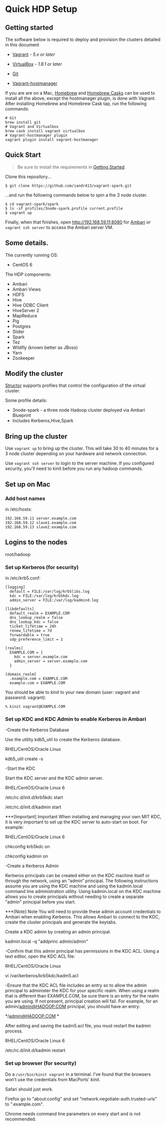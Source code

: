 Quick HDP Setup
=======

## Getting started

The software below is required to deploy and provision the clusters detailed in this document

* [Vagrant](https://www.vagrantup.com/) - _5.x or later_
* [VirtualBox](https://www.virtualbox.org/wiki/VirtualBox) - _1.8.1 or later_
* [Git](https://git-scm.com/book/en/v2/Getting-Started-Installing-Git)

* [Vagrant-hostmanager](https://github.com/devopsgroup-io/vagrant-hostmanager)

If you are are on a Mac, [Homebrew](https://brew.sh/) and [Homebrew Casks](https://caskroom.github.io/) can be used to install all the above, except the hostmanager plugin, is done with Vagrant.  After installing Homebrew and Homebrew Cask tap, run the following commands:

```
# Git
brew install git
# Vagrant and Virtualbox
brew cask install vagrant virtualbox
# Vagrant-hostmanager plugin
vagrant plugin install vagrant-hostmanager
```

## Quick Start
> Be sure to install the requirements in [Getting Started](#getting-started).

Clone this repository...

```$ git clone https://github.com/iandr413/vagrant-spark.git```

...and run the following commands below to spin a the 3 node cluster.

```
$ cd vagrant-spark/spark
$ ln -sf profiles/3node-spark.profile current.profile
$ vagrant up
```

Finally, when that finishes, open http://192.168.59.11:8080 for [Ambari](https://ambari.apache.org/) or ```vagrant ssh server``` to access the Ambari server VM.


## Some details.

The currently running OS:
* CentOS 6


The HDP components:
* Ambari
* Ambari Views
* HDFS
* Hive
* Hive ODBC Client
* HiveServer 2
* MapReduce
* Pig
* Postgres
* Slider
* Spark
* Tez
* Wildfly (known better as JBoss)
* Yarn
* Zookeeper

## Modify the cluster

[Structor](https://github.com/hortonworks/structor) supports profiles that control the configuration of the
virtual cluster.

Some profile details:
* 3node-spark - a three node Hadoop cluster deployed via Ambari Blueprint
* Includes Kerberos,Hive,Spark


## Bring up the cluster

Use ```vagrant up``` to bring up the cluster. This will take 30 to 40 minutes for 
a 3 node cluster depending on your hardware and network connection.

Use ```vagrant ssh server``` to login to the server machine. If you configured 
security, you'll need to kinit before you run any hadoop commands.

## Set up on Mac

### Add host names

in /etc/hosts:
```
192.168.59.11 server.example.com
192.168.59.12 slave1.example.com
192.168.59.13 slave2.example.com
```

## Logins to the nodes
root/hadoop

### Set up Kerberos (for security)

in /etc/krb5.conf:
```
[logging]
  default = FILE:/var/log/krb5libs.log
  kdc = FILE:/var/log/krb5kdc.log
  admin_server = FILE:/var/log/kadmind.log

[libdefaults]
  default_realm = EXAMPLE.COM
  dns_lookup_realm = false
  dns_lookup_kdc = false
  ticket_lifetime = 24h
  renew_lifetime = 7d
  forwardable = true
  udp_preference_limit = 1

[realms]
  EXAMPLE.COM = {
    kdc = server.example.com
    admin_server = server.example.com
  }

[domain_realm]
  .example.com = EXAMPLE.COM
  example.com = EXAMPLE.COM
```

You should be able to kinit to your new domain (user: vagrant and 
password: vagrant):

```
% kinit vagrant@EXAMPLE.COM
```
### Set up KDC and KDC Admin to enable Kerberos in Ambari

-Create the Kerberos Database

Use the utility kdb5_util to create the Kerberos database.

RHEL/CentOS/Oracle Linux

kdb5_util create -s


-Start the KDC

Start the KDC server and the KDC admin server.

RHEL/CentOS/Oracle Linux 6

/etc/rc.d/init.d/krb5kdc start

/etc/rc.d/init.d/kadmin start


***[Important]	Important
When installing and managing your own MIT KDC, it is very important to set up the KDC server to auto-start on boot. For example:

RHEL/CentOS/Oracle Linux 6

chkconfig krb5kdc on

chkconfig kadmin on


-Create a Kerberos Admin

Kerberos principals can be created either on the KDC machine itself or through the network, using an “admin” principal. The following instructions assume you are using the KDC machine and using the kadmin.local command line administration utility. Using kadmin.local on the KDC machine allows you to create principals without needing to create a separate "admin" principal before you start.

***[Note]	Note
You will need to provide these admin account credentials to Ambari when enabling Kerberos. This allows Ambari to connect to the KDC, create the cluster principals and generate the keytabs.

Create a KDC admin by creating an admin principal.

kadmin.local -q "addprinc admin/admin"

-Confirm that this admin principal has permissions in the KDC ACL. Using a text editor, open the KDC ACL file:

RHEL/CentOS/Oracle Linux

vi /var/kerberos/krb5kdc/kadm5.acl


-Ensure that the KDC ACL file includes an entry so to allow the admin principal to administer the KDC for your specific realm. When using a realm that is different than EXAMPLE.COM, be sure there is an entry for the realm you are using. If not present, principal creation will fail. For example, for an admin/admin@HADOOP.COM principal, you should have an entry:

*/admin@HADOOP.COM *

After editing and saving the kadm5.acl file, you must restart the kadmin process.

RHEL/CentOS/Oracle Linux 6

/etc/rc.d/init.d/kadmin restart




### Set up browser (for security)

Do a `/usr/bin/kinit vagrant` in a terminal. I've found that the browsers
won't use the credentials from MacPorts' kinit. 

Safari should just work.

Firefox go to "about:config" and set "network.negotiate-auth.trusted-uris" to 
".example.com".

Chrome needs command line parameters on every start and is not recommended.
